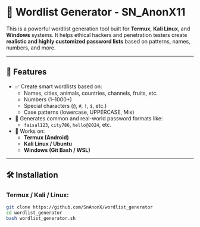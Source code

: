 # 🔐 Wordlist Generator - SN_AnonX11

This is a powerful wordlist generation tool built for **Termux**, **Kali Linux**, and **Windows** systems. It helps ethical hackers and penetration testers create **realistic and highly customized password lists** based on patterns, names, numbers, and more.

---

## 🚀 Features

- ✅ Create smart wordlists based on:
  - Names, cities, animals, countries, channels, fruits, etc.
  - Numbers (1–1000+)
  - Special characters (`@`, `#`, `!`, `$`, etc.)
  - Case patterns (lowercase, UPPERCASE, Mix)
- 🧠 Generates common and real-world password formats like:
  - `faisal123`, `city786`, `hello@2024`, etc.
- 🔁 Works on:
  - **Termux (Android)**
  - **Kali Linux / Ubuntu**
  - **Windows (Git Bash / WSL)**

---

## 🛠️ Installation

### Termux / Kali / Linux:
```bash
git clone https://github.com/SnAnonX/wordlist_generator
cd wordlist_generator
bash wordlist_generator.sh
